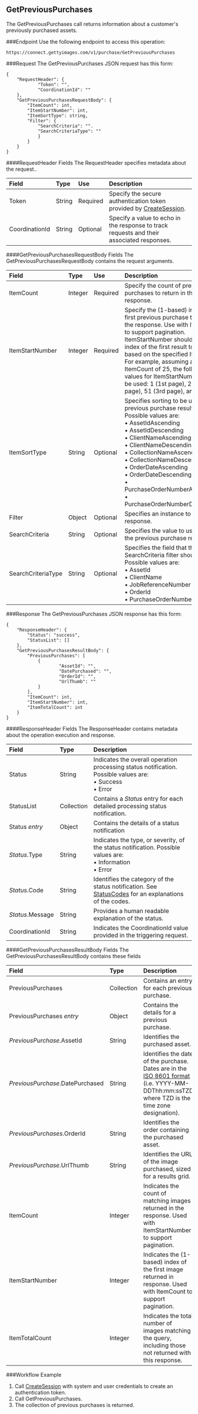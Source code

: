 GetPreviousPurchases
---------------------
The GetPreviousPurchases call returns information about a customer's previously
purchased assets.

###Endpoint
Use the following endpoint to access this operation:

	https://connect.gettyimages.com/v1/purchase/GetPreviousPurchases

###Request
The GetPreviousPurchases JSON request has this form:

	{
  		"RequestHeader": {
    	  		"Token": "",
    	  		"CoordinationId": ""
  		},
  		"GetPreviousPurchasesRequestBody": {
			"ItemCount": int,
			"ItemStartNumber": int,
			"ItemSortType": string,
			"Filter": {
				"SearchCriteria": "".
				"SearchCriteriaType": ""
				}
			}
		}
	}
####RequestHeader Fields
The RequestHeader specifies metadata about the request..

| Field          | Type        | Use          | Description                                                                               |
|:---------------|:------------|:-------------|:------------------------------------------------------------------------------------------|
| Token          | String      | Required     | Specify the secure authentication token provided by [CreateSession][].                        | 
| CoordinationId | String      | Optional     | Specify a value to echo in the response to track requests and their associated responses. |

####GetPreviousPurchasesRequestBody Fields
The GetPreviousPurchasesRequestBody contains the request arguments.

| Field          				| Type 		| Use          | Description 																	|
|:------------------------------|:----------|:-------------|:-------------------------------------------------------------------------------|
| ItemCount| Integer | Required | Specify the count of previous purchases to return in the response. | 
| ItemStartNumber | Integer | Required | Specify the (1-based) index of the first previous purchase to return in the response. Use with ItemCount to support pagination. ItemStartNumber should be the index of the first result to return, based on the specified ItemCount. For example, assuming a specified ItemCount of 25, the following values for ItemStartNumber would be used: 1 (1st page), 26 (2nd page), 51 (3rd page), and so forth. |
| ItemSortType | String | Optional | Specifies sorting to be used in the previous purchase results. Possible values are: <br>• AssetIdAscending <br>• AssetIdDescending <br>• ClientNameAscending <br>• ClientNameDescending <br>• CollectionNameAscending <br>• CollectionNameDescending <br>• OrderDateAscending <br>• OrderDateDescending <br>• PurchaseOrderNumberAscending <br>• PurchaseOrderNumberDescending |
| Filter | Object | Optional | Specifies an instance to filter the response. |
| SearchCriteria | String | Optional | Specifies the value to use to filter the previous purchase results. |
| SearchCriteriaType | String | Optional | Specifies the field that the SearchCriteria filter should target. Possible values are: <br>• AssetId <br>• ClientName <br>• JobReferenceNumber <br>• OrderId <br>• PurchaseOrderNumber |

###Response
The GetPreviousPurchases JSON response has this form:

	{
		"ResponseHeader": {
			"Status": "success",
			"StatusList": []
		},
		"GetPreviousPurchasesResultBody": {
			"PreviousPurchases": [
				{
        				"AssetId": "",
        				"DatePurchased": "",
        				"OrderId": "",
        				"UrlThumb": ""
				}
			],
			"ItemCount": int,
			"ItemStartNumber": int,
			"ItemTotalCount": int
		}
	}

####ResponseHeader Fields
The ResponseHeader contains metadata about the operation execution and response.

| Field            | Type        | Description                                                                                                                   |
|:-----------------|:------------|:------------------------------------------------------------------------------------------------------------------------------|
| Status           | String      | Indicates the overall operation processing status notification. Possible values are: <br>• Success <br>• Error | 
| StatusList       | Collection  | Contains a _Status_ entry for each detailed processing status notification.                                                   |
| Status _entry_   | Object      | Contains the details of a status notification                                                                                 |
| _Status_.Type    | String      | Indicates the type, or severity, of the status notification. Possible values are: <br>• Information <br>• Error |
| _Status_.Code    | String      | Identifies the category of the status notification. See [StatusCodes][] for an explanations of the codes.        |
| _Status_.Message | String      | Provides a human readable explanation of the status.                                                                          |
| CoordinationId   | String      | Indicates the CoordinationId value provided in the triggering request.                                                        |

####GetPreviousPurchasesResultBody Fields
The GetPreviousPurchasesResultBody contains these fields

| Field 						| Type 			| Description 																							|
|:------------------------------|:--------------|:------------------------------------------------------------------------------------------------------|
| PreviousPurchases | Collection | Contains an entry for each previous purchase. |
| PreviousPurchases _entry_ | Object | Contains the details for a previous purchase. |
| _PreviousPurchase_.AssetId | String | Identifies the purchased asset. |
| _PreviousPurchase_.DatePurchased | String | Identifies the date of the purchase. Dates are in the <a href="http://www.w3.org/TR/NOTE-datetime">ISO 8601 format</a> (i.e. YYYY-MM-DDThh:mm:ssTZD where TZD is the time zone designation).
| _PreviousPurchases_.OrderId | String | Identifies the order containing the purchased asset. |
| _PreviousPurchase_.UrlThumb | String | Identifies the URL of the image purchased, sized for a results grid. |
| ItemCount | Integer | Indicates the count of matching images returned in the response. Used with ItemStartNumber to support pagination. |
| ItemStartNumber | Integer | Indicates the (1-based) index of the first image returned in response. Used with ItemCount to support pagination. |
| ItemTotalCount | Integer | Indicates the total number of images matching the query, including those not returned with this response. |

###Workflow Example
1. Call [CreateSession][] with system and user credentials to create an authentication token.
2. Call GetPreviousPurchases.
5. The collection of previous purchases is returned.

[StatusCodes]: ../../appendix/StatusCodes.md
[CreateCustomer]: ../account/CreateCustomer.md
[CreateSession]: ../session/CreateSession.md
[CreateApplicationSession]: ../session/CreateApplicationSession.md
[GetCountries]: ../data/GetCountries.md
[CreateLightboxItems]: ../lightbox/CreateLightboxItems.md
[DeleteLightboxItems]: ../lightbox/DeleteLightboxItems.md
[CreateLightbox]: ../lightbox/CreateLightbox.md
[DeleteLightbox]: ../lightbox/DeleteLightbox.md
[GetLightbox]: ../lightbox/GetLightbox.md
[GetLightboxHeaders]: ../lightbox/GetLightboxHeaders.md
[UpdateLightboxHeader]: ../lightbox/UpdateLightboxHeader.md
[CreatePurchaseRequest]: ../purchase/CreatePurchaseRequest.md
[GetImagePurchaseAuthorizations]: ../purchase/GetImagePurchaseAuthorizations.md
[GetLargestImagePurchaseAuthorizations]: ../purchase/GetLargestImagePurchaseAuthorizations.md
[GetEventDetails]: ../search/GetEventDetails.md
[GetImageDetails]: ../search/GetImageDetails.md
[SearchForImages]: ../search/SearchForImages.md
[SearchForVideos]: ../search/SearchForVideos.md

